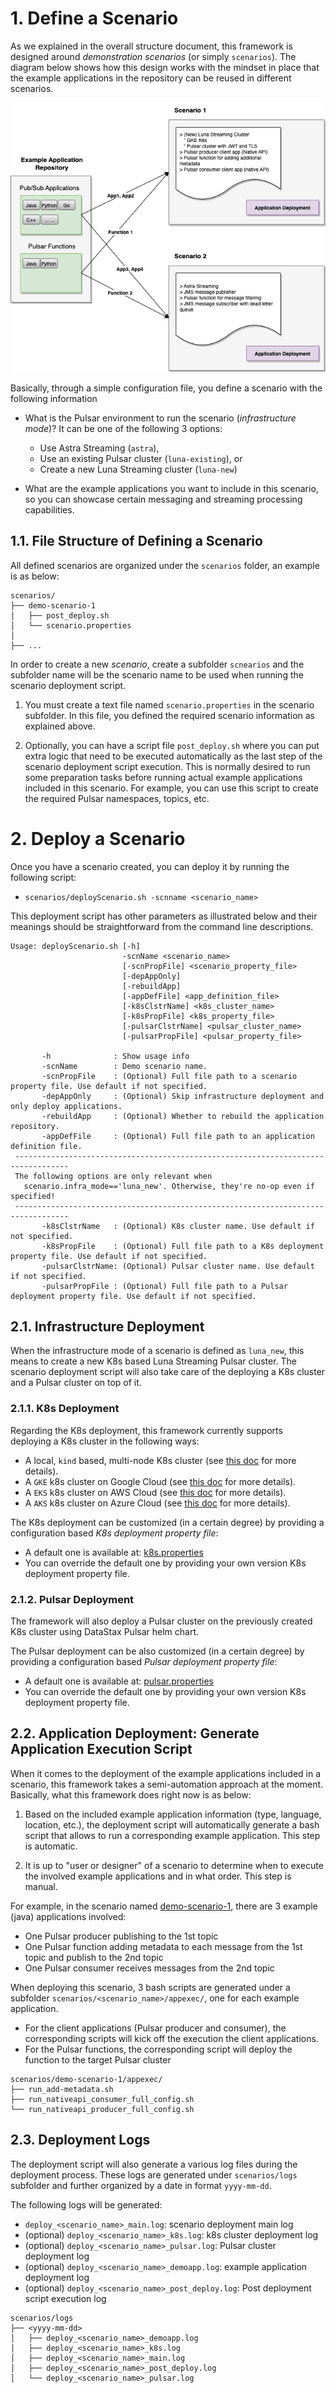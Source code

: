 # 1. Define a Scenario

As we explained in the overall structure document, this framework is designed around *demonstration scenarios* (or simply `scenarios`). The diagram below shows how this design works with the mindset in place that the example applications in the repository can be reused in different scenarios.

![Scenario](images/reusable_poc-scenario.png)

Basically, through a simple configuration file, you define a scenario with the following information

* What is the Pulsar environment to run the scenario (*infrastructure mode*)? It can be one of the following 3 options:
   * Use Astra Streaming (`astra`),
   * Use an existing Pulsar cluster (`luna-existing`), or 
   * Create a new Luna Streaming cluster (`luna-new`)

* What are the example applications you want to include in this scenario, so you can showcase certain messaging and streaming processing capabilities.

## 1.1. File Structure of Defining a Scenario

All defined scenarios are organized under the `scenarios` folder, an example is as below:

```
scenarios/
├── demo-scenario-1
│   ├── post_deploy.sh
│   └── scenario.properties
│
├── ... 
```

In order to create a new *scenario*, create a subfolder `scnearios` and the subfolder name will be the scenario name to be used when running the scenario deployment script.

1. You must create a text file named `scenario.properties` in the scenario subfolder. In this file, you defined the required scenario information as explained above.

2. Optionally, you can have a script file `post_deploy.sh` where you can put extra logic that need to be executed automatically as the last step of the scenario deployment script execution. This is normally desired to run some preparation tasks before running actual example applications included in this scenario. For example, you can use this script to create the required Pulsar namespaces, topics, etc.

# 2. Deploy a Scenario

Once you have a scenario created, you can deploy it by running the following script:
 
* `scenarios/deployScenario.sh -scnname <scenario_name>`

This deployment script has other parameters as illustrated below and their meanings should be straightforward from the command line descriptions.
```
Usage: deployScenario.sh [-h]
                         -scnName <scenario_name>
                         [-scnPropFile] <scenario_property_file>
                         [-depAppOnly]
                         [-rebuildApp]
                         [-appDefFile] <app_definition_file>
                         [-k8sClstrName] <k8s_cluster_name>
                         [-k8sPropFile] <k8s_property_file>
                         [-pulsarClstrName] <pulsar_cluster_name>
                         [-pulsarPropFile] <pulsar_property_file>

       -h              : Show usage info
       -scnName        : Demo scenario name.
       -scnPropFile    : (Optional) Full file path to a scenario property file. Use default if not specified.
       -depAppOnly     : (Optional) Skip infrastructure deployment and only deploy applications.
       -rebuildApp     : (Optional) Whether to rebuild the application repository.
       -appDefFile     : (Optional) Full file path to an application definition file.
 ----------------------------------------------------------------------------------
 The following options are only relevant when 
   scenario.infra_mode=='luna_new'. Otherwise, they're no-op even if specified!
 ----------------------------------------------------------------------------------
       -k8sClstrName   : (Optional) K8s cluster name. Use default if not specified.
       -k8sPropFile    : (Optional) Full file path to a K8s deployment property file. Use default if not specified.
       -pulsarClstrName: (Optional) Pulsar cluster name. Use default if not specified.
       -pulsarPropFile : (Optional) Full file path to a Pulsar deployment property file. Use default if not specified.
```

## 2.1. Infrastructure Deployment 

When the infrastructure mode of a scenario is defined as `luna_new`, this means to create a new K8s based Luna Streaming Pulsar cluster. The scenario deployment script will also take care of the deploying a K8s cluster and a Pulsar cluster on top of it.

### 2.1.1. K8s Deployment

Regarding the K8s deployment, this framework currently supports deploying a K8s cluster in the following ways:
* A local, `kind` based, multi-node K8s cluster (see [this doc](../cluster_deploy/k8s/kind/README.md) for more details).
* A `GKE` k8s cluster on Google Cloud (see [this doc](../cluster_deploy/k8s/gke/README.md) for more details).
* A `EKS` k8s cluster on AWS Cloud (see [this doc](../cluster_deploy/k8s/eks/README.md) for more details).
* A `AKS` k8s cluster on Azure Cloud (see [this doc](../cluster_deploy/k8s/eks/README.md) for more details).

The K8s deployment can be customized (in a certain degree) by providing a configuration based *K8s deployment property file*: 
* A default one is available at: [k8s.properties](../cluster_deploy/k8s/k8s.properties)
* You can override the default one by providing your own version K8s deployment property file.

### 2.1.2. Pulsar Deployment

The framework will also deploy a Pulsar cluster on the previously created K8s cluster using DataStax Pulsar helm chart. 

The Pulsar deployment can be also customized (in a certain degree) by providing a configuration based *Pulsar deployment property file*:
* A default one is available at: [pulsar.properties](../cluster_deploy/pulsar/pulsar.properties)
* You can override the default one by providing your own version K8s deployment property file.

## 2.2. Application Deployment: Generate Application Execution Script

When it comes to the deployment of the example applications included in a scenario, this framework takes a semi-automation approach at the moment. Basically, what this framework does right now is as below:

1. Based on the included example application information (type, language, location, etc.), the deployment script will automatically generate a bash script that allows to run a corresponding example application. This step is automatic.

2. It is up to "user or designer" of a scenario to determine when to execute the involved example applications and in what order. This step is manual.

For example, in the scenario named [demo-scenario-1](../scenarios/demo-scenario-1/), there are 3 example (java) applications involved:
* One Pulsar producer publishing to the 1st topic
* One Pulsar function adding metadata to each message from the 1st topic and publish to the 2nd topic
* One Pulsar consumer receives messages from the 2nd topic

When deploying this scenario, 3 bash scripts are generated under a subfolder `scenarios/<scenario_name>/appexec/`, one for each example application.
* For the client applications (Pulsar producer and consumer), the corresponding scripts will kick off the execution the client applications. 
* For the Pulsar functions, the corresponding script will deploy the function to the target Pulsar cluster

```
scenarios/demo-scenario-1/appexec/
├── run_add-metadata.sh
├── run_nativeapi_consumer_full_config.sh
└── run_nativeapi_producer_full_config.sh
```

## 2.3. Deployment Logs

The deployment script will also generate a various log files during the deployment process. These logs are generated under `scenarios/logs` subfolder and further organized by a date in format `yyyy-mm-dd`. 

The following logs will be generated:
* `deploy_<scenario_name>_main.log`: scenario deployment main log
* (optional) `deploy_<scenario_name>_k8s.log`: k8s cluster deployment log
* (optional) `deploy_<scenario_name>_pulsar.log`: Pulsar cluster deployment log
* (optional) `deploy_<scenario_name>_demoapp.log`: example application deployment log
* (optional) `deploy_<scenario_name>_post_deploy.log`: Post deployment script execution log

```
scenarios/logs
├── <yyyy-mm-dd>
│   ├── deploy_<scenario_name>_demoapp.log
│   ├── deploy_<scenario_name>_k8s.log
│   ├── deploy_<scenario_name>_main.log
│   ├── deploy_<scenario_name>_post_deploy.log
│   └── deploy_<scenario_name>_pulsar.log
```
